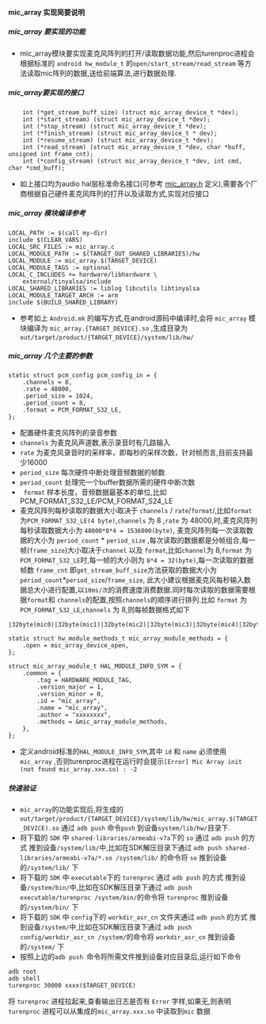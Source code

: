 #### mic_array 实现简要说明
##### mic_array 要实现的功能
- mic_array模块要实现麦克风阵列的打开/读取数据功能,然后turenproc进程会根据标准的 ```android hw_module_t``` 的```open/start_stream/read_stream```  等方法读取mic阵列的数据,送给前端算法,进行数据处理.

##### mic_array要实现的接口
```
    int (*get_stream_buff_size) (struct mic_array_device_t *dev);
    int (*start_stream) (struct mic_array_device_t *dev);
    int (*stop_stream) (struct mic_array_device_t *dev);
    int (*finish_stream) (struct mic_array_device_t * dev);
    int (*resume_stream) (struct mic_array_device_t *dev);
    int (*read_stream) (struct mic_array_device_t *dev, char *buff, unsigned int frame_cnt);
    int (*config_stream) (struct mic_array_device_t *dev, int cmd, char *cmd_buff);
```
- 如上接口均为audio hal层标准命名接口(可参考  [mic_array.h](../../extra/mic_array.h) 定义),需要各个厂商根据自己硬件麦克风阵列的打开以及读取方式,实现对应接口

##### mic_array 模块编译参考
```
LOCAL_PATH := $(call my-dir)
include $(CLEAR_VARS)
LOCAL_SRC_FILES := mic_array.c
LOCAL_MODULE_PATH := $(TARGET_OUT_SHARED_LIBRARIES)/hw
LOCAL_MODULE := mic_array.$(TARGET_DEVICE)
LOCAL_MODULE_TAGS := optional
LOCAL_C_INCLUDES += hardware/libhardware \
	external/tinyalsa/include
LOCAL_SHARED_LIBRARIES := liblog libcutils libtinyalsa
LOCAL_MODULE_TARGET_ARCH := arm
include $(BUILD_SHARED_LIBRARY)
```
- 参考如上 ```Android.mk``` 的编写方式,在android源码中编译时,会将 ```mic_array``` 模块编译为 ```mic_array.{TARGET_DEVICE}.so``` ,生成目录为 ```out/target/product/{TARGET_DEVICE}/system/lib/hw/``` 

##### mic_array 几个主要的参数
```
static struct pcm_config pcm_config_in = {
    .channels = 8,
    .rate = 48000,
    .period_size = 1024,
    .period_count = 8,
    .format = PCM_FORMAT_S32_LE,
};
```
- 配置硬件麦克风阵列的录音参数
 - ```channels``` 为麦克风声道数,表示录音时有几路输入
 - ```rate``` 为麦克风录音时的采样率，即每秒的采样次数，针对帧而言,目前支持最少16000
 - ```period_size``` 每次硬件中断处理音频数据的帧数
 - ```period_count``` 处理完一个buffer数据所需的硬件中断次数
 - ``` format``` 样本长度，音频数据最基本的单位,比如PCM_FORMAT_S32_LE/PCM_FORMAT_S24_LE
 - 麦克风阵列每秒读取的数据大小取决于 ```channels``` / ```rate```/```format```/,比如```format```为```PCM_FORMAT_S32_LE(4 byte)```,```channels``` 为 8 ,```rate``` 为 48000,时,麦克风阵列每秒读取数据大小为 ```48000*8*4 = 1536000(byte)```, 麦克风阵列每一次读取数据的大小为 ```period_count``` * ```period_size``` ,每次读取的数据都是分帧组合,每一帧(```frame_size```)大小取决于```channel``` 以及 ```format```,比如```channel```为 8,```format``` 为 ```PCM_FORMAT_S32_LE```时,每一帧的大小则为 ```8*4 = 32(byte)```,每一次读取的数据帧数 ```frame_cnt``` 即```get_stream_buff_size```方法获取的数据大小为```period_count```*```period_size```/```frame_size```, 此大小建议根据麦克风每秒输入数据总大小进行配置,以```10ms/次```的消费速度消费数据.同时每次读取的数据需要根据```format```和 ```channels```的配置,按照```channels```的顺序进行排列.比如 ```format``` 为 ```PCM_FORMAT_S32_LE```,```channels``` 为 8,则每帧数据格式如下
```
|32byte(mic0)|32byte(mic1)|32byte(mic2)|32byte(mic3)|32byte(mic4)|32byte(mic5)|32byte(mic6)|32byte(mic7)|32byte(mic0)|32byte(mic1)|32byte(mic2)|32byte(mic3)|32byte(mic4)|32byte(mic5)|32byte(mic6)|32byte(mic7)|.|.|.|.|.|.|.|.|
```


```
static struct hw_module_methods_t mic_array_module_methods = {
    .open = mic_array_device_open,
};

struct mic_array_module_t HAL_MODULE_INFO_SYM = {
    .common = {
        .tag = HARDWARE_MODULE_TAG,
        .version_major = 1,
        .version_minor = 0,
        .id = "mic_array",
        .name = "mic_array",
        .author = "xxxxxxxx",
        .methods = &mic_array_module_methods,
    },
};
```
- 定义android标准的```HAL_MODULE_INFO_SYM```,其中 ```id``` 和 ```name``` 必须使用 ```mic_array``` ,否则turenproc进程在运行时会提示```[Error] Mic Array init (not found mic_array.xxx.so) : -2``` 


##### 快速验证
- ```mic_array```的功能实现后,将生成的```out/target/product/{TARGET_DEVICE}/system/lib/hw/mic_array.$(TARGET_DEVICE).so``` 通过 ```adb push``` 命令```push``` 到设备```system/lib/hw/```目录下.
- 将下载的 ```SDK``` 中 ```shared-libraries/armeabi-v7a```下的 ```so``` 通过 ```adb push``` 的方式 推到设备```/system/lib/```中,比如在SDK解压目录下通过 ```adb push shared-libraries/armeabi-v7a/*.so /system/lib/``` 的命令将 ```so``` 推到设备的```/system/lib/``` 下
- 将下载的 ```SDK``` 中 ```executable```下的 ```turenproc``` 通过 ```adb push``` 的方式 推到设备```/system/bin/```中,比如在SDK解压目录下通过 ```adb push executable/turenproc /system/bin/```的命令将 ```turenproc``` 推到设备的```/system/bin/``` 下
- 将下载的 ```SDK``` 中 ```config```下的 ```workdir_asr_cn``` 文件夹通过 ```adb push``` 的方式 推到设备```/system/```中,比如在SDK解压目录下通过 ```adb push config/workdir_asr_cn /system/```的命令将 ```workdir_asr_cn``` 推到设备的```/system/``` 下
- 按照上边的```adb push ```命令将所需文件推到设备对应目录后,运行如下命令
```
adb root
adb shell
turenproc 30000 xxxx($TARGET_DEVICE)
```
将 ```turenproc``` 进程拉起来,查看输出日志是否有 ```Error``` 字样,如果无,则表明 ```turenproc``` 进程可以从集成的```mic_array.xxx.so``` 中读取到```mic``` 数据





